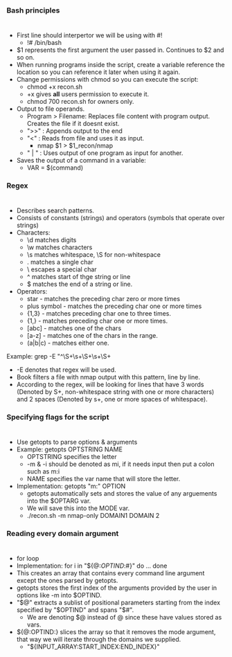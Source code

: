 ### Bash principles
#
* First line should interpertor we will be using with #!
    * !# /bin/bash
* $1 represents the first argument the user passed in. Continues to $2 and so on.
* When running programs inside the script, create a variable reference the location so you can reference it later when using it again.
* Change permissions with chmod so you can execute the script:
    * chmod +x recon.sh
    * +x gives **all** users permission to execute it.
    * chmod 700 recon.sh for owners only.
* Output to file operands.
    * Program > Filename: Replaces file content with program output. Creates the file if it doesnt exist.
    * ">>" : Appends output to the end
    * "<" : Reads from file and uses it as input.
        * nmap $1 > $1_recon/nmap
    * " | " : Uses output of one program as input for another.
* Saves the output of a command in a variable:
   * VAR = $(command)

### Regex
#
* Describes search patterns.
* Consists of constants (strings) and operators (symbols that operate over strings)
* Characters:
    * \d matches digits
    * \w matches characters
    * \s matches whitespace, \S for non-whitespace
    * . matches a single char
    * \ escapes a special char
    * ^ matches start of thge string or line
    * $ matches the end of a string or line.
* Operators:
    * star - matches the preceding char zero or more times
    * plus symbol - matches the preceding char one or more times
    * {1,3} - matches preceding char one to three times.
    * {1,} - matches preceding char one or more times.
    * [abc] - matches one of the chars
    * [a-z] - matches one of the chars in the range.
    * (a|b|c) - matches either one.
    
Example: grep -E "^\S+\s+\S+\s+\S+

* -E denotes that regex will be used.
* Book filters a file with nmap output with this pattern, line by line.
* According to the regex, will be looking for lines that have 3 words (Denoted by S+, non-whitespace string with one or more characters) 
and 2 spaces (Denoted by s+, one or more spaces of whitespace). 

### Specifying flags for the script
#
* Use getopts to parse options & arguments
* Example: getopts OPTSTRING NAME
    * OPTSTRING specifies the letter
    * -m & -i should be denoted as mi, if it needs input then put a colon such as m:i
    * NAME specifies the var name that will store the letter.
* Implementation: getopts "m:" OPTION
    * getopts automatically sets and stores the value of any arguements into the $OPTARG var.
    * We will save this into the MODE var.
    * ./recon.sh -m nmap-only DOMAIN1 DOMAIN 2
    
### Reading every domain argument
#
* for loop
* Implementation: for i in "${@:$OPTIND:$#}" do ... done
* This creates an array that contains every command line argument except the ones parsed by getopts.
* getopts stores the first index of the arguments provided by the user in options like -m into $OPTIND.
* "$@" extracts a sublist of positional parameters starting from the index specified by "$OPTIND" and spans "$#".
    * We are denoting $@ instead of @ since these have values stored as vars.
* ${@:OPTIND:} slices the array so that it removes the mode argument, that way we will iterate through the domains we supplied.
    * "${INPUT_ARRAY:START_INDEX:END_INDEX}"
    
